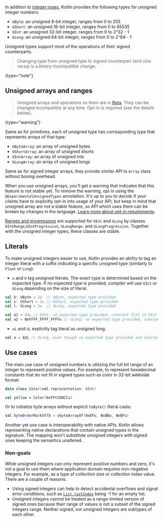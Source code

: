 [//]: # (title: Unsigned types)

In addition to [integer types](numbers.md#integer-types), Kotlin provides the following types for unsigned integer numbers:

* `UByte`: an unsigned 8-bit integer, ranges from 0 to 255
* `UShort`: an unsigned 16-bit integer, ranges from 0 to 65535
* `UInt`: an unsigned 32-bit integer, ranges from 0 to 2^32 - 1
* `ULong`: an unsigned 64-bit integer, ranges from 0 to 2^64 - 1

Unsigned types support most of the operations of their signed counterparts.

>Changing type from unsigned type to signed counterpart (and vice versa) is a *binary incompatible* change.
>
{type="note"}

## Unsigned arrays and ranges

> Unsigned arrays and operations on them are in [Beta](components-stability.md). They can be changed incompatibly at any time.
> Opt-in is required (see the details below).
>
{type="warning"}

Same as for primitives, each of unsigned type has corresponding type that represents arrays of that type:

* `UByteArray`: an array of unsigned bytes
* `UShortArray`: an array of unsigned shorts
* `UIntArray`: an array of unsigned ints
* `ULongArray`: an array of unsigned longs

Same as for signed integer arrays, they provide similar API to `Array` class without boxing overhead.

When you use unsigned arrays, you'll get a warning that indicates that this feature is not stable yet.
To remove the warning, opt in using the `@ExperimentalUnsignedTypes` annotation.
It's up to you to decide if your clients have to explicitly opt-in into usage of your API, but keep in mind that unsigned
array are not a stable feature, so API which uses them can be broken by changes in the language.
[Learn more about opt-in requirements](opt-in-requirements.md).

[Ranges and progressions](ranges.md) are supported for `UInt` and `ULong` by classes `UIntRange`,`UIntProgression`,
`ULongRange`, and `ULongProgression`. Together with the unsigned integer types, these classes are stable.

## Literals

To make unsigned integers easier to use, Kotlin provides an ability to tag an integer literal with a suffix
indicating a specific unsigned type (similarly to `Float` or `Long`):

* `u` and `U` tag unsigned literals. The exact type is determined based on the expected type.
  If no expected type is provided, compiler will use `UInt` or `ULong` depending on the size of literal.

```kotlin
val b: UByte = 1u  // UByte, expected type provided
val s: UShort = 1u // UShort, expected type provided
val l: ULong = 1u  // ULong, expected type provided

val a1 = 42u // UInt: no expected type provided, constant fits in UInt
val a2 = 0xFFFF_FFFF_FFFFu // ULong: no expected type provided, constant doesn't fit in UInt
```

* `uL` and `UL` explicitly tag literal as unsigned long.

```kotlin
val a = 1UL // ULong, even though no expected type provided and constant fits into UInt
```

## Use cases

The main use case of unsigned numbers is utilizing the full bit range of an integer to represent positive values. 
For example, to represent hexadecimal constants that do not fit in signed types such as color in 32-bit `AARRGGBB` format:

```kotlin
data class Color(val representation: UInt)

val yellow = Color(0xFFCC00CCu)
```

Or to initialize byte arrays without explicit `toByte()` literal casts:

```kotlin
val byteOrderMarkUtf8 = ubyteArrayOf(0xEFu, 0xBBu, 0xBFu)
```

Another yet use case is interoperability with native APIs. Kotlin allows representing native declarations that contain 
unsigned types in the signature. The mapping won't substitute unsigned integers with signed ones keeping the semantics unaltered.

### Non-goals

While unsigned integers can only represent positive numbers and zero, it's not a goal to use them where application 
domain requires non-negative integers. For example, as a type of collection size or collection index value.
There are a couple of reasons:

* Using signed integers can help to detect accidental overflows and signal error conditions, such as 
  [`List.lastIndex`](https://kotlinlang.org/api/latest/jvm/stdlib/kotlin.collections/last-index.html) being -1 for an empty list.
* Unsigned integers cannot be treated as a range-limited version of signed ones because their range of values is not a 
  subset of the signed integers range. Neither signed, nor unsigned integers are subtypes of each other.